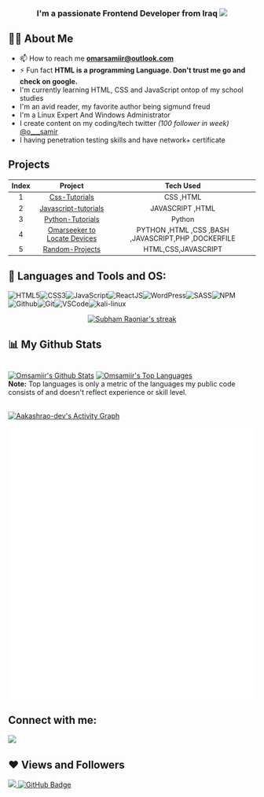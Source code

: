 
<h3 align="center">I'm a passionate Frontend Developer from Iraq <img src="https://img.icons8.com/color/20/000000/iraq.png"></h3>

## 🙋‍♂️ About Me

- 📫 How to reach me **omarsamiir@outlook.com**
- ⚡ Fun fact **HTML is a programming Language. Don't trust me go and check on google.**
- I'm currently learning HTML, CSS and JavaScript ontop of my school studies
- I'm an avid reader, my favorite author being sigmund freud
- I'm a Linux Expert And Windows Administrator
- I create content on my coding/tech twitter <em>(100 follower in week)</em> [@o___samir](https://twitter.com/o___samir)
- I having penetration testing skills and have network+ certificate 
## Projects

| Index | Project | Tech Used |
|:------:|:-----------------:|:------:|
|   1  |[Css-Tutorials](https://github.com/Omsamiir/Css.git)| CSS ,HTML |
|   2  |[Javascript-tutorials](https://github.com/Omsamiir/JAVASCRIPT.git)| JAVASCRIPT ,HTML |
|   3  |[Python-Tutorials](https://github.com/Omsamiir/PYTHON.git)| Python |
|   4  |[Omarseeker to Locate Devices](https://github.com/Omsamiir/omar-seeker.git)| PYTHON ,HTML ,CSS ,BASH ,JAVASCRIPT,PHP ,DOCKERFILE|
|   5  |[Random-Projects](https://github.com/Omsamiir/Random-Projects.git)| HTML,CSS,JAVASCRIPT|


## 🚀 Languages and Tools and OS:

![HTML5](https://img.icons8.com/color/30/html-5.png)![CSS3](https://img.icons8.com/color/30/css3.png)![JavaScript](https://img.icons8.com/color/30/javascript.png)![ReactJS](https://img.icons8.com/color/30/react-native.png)![WordPress](https://img.icons8.com/color/30/wordpress.png)![SASS](https://img.icons8.com/color/30/sass.png)![NPM](https://img.icons8.com/color/30/npm.png)![Github](https://img.icons8.com/material-outlined/30/github.png)![Git](https://img.icons8.com/color/30/git.png)![VSCode](https://img.icons8.com/color/30/visual-studio-code-2019.png)![kali-linux](https://img.icons8.com/color/30/kali-linux.png)
<br/>

<p align="center">
    <a href="https://github.com/Omsamiir">
        <img title="🔥 Get streak stats for your profile at git.io/streak-stats" alt="Subham Raoniar's streak" src="https://github-readme-streak-stats.herokuapp.com/?user=Omsamiir&theme=black-ice&hide_border=true&stroke=0000&background=060A0CD0"/>
    </a>
</p>

## 📊 My Github Stats

  <br/>
    <a href="https://github.com/Omsamiir"><img alt="Omsamiir's Github Stats" src="https://github-readme-stats.vercel.app/api?username=Omsamiir&show_icons=true&count_private=true&theme=react&hide_border=true&bg_color=0D1117" /></a>
  <a href="https://github.com/Omsamiir"><img alt="Omsamiir's Top Languages" src="https://github-readme-stats.vercel.app/api/top-langs/?username=Omsamiir&langs_count=8&count_private=true&layout=compact&theme=react&hide_border=true&bg_color=0D1117" /></a>
  <br/>
  <b>Note:</b> Top languages is only a metric of the languages my public code consists of and doesn't reflect experience or skill level.

<br/>
<br/>

<a href="https://github.com/Aakashrao-dev/github-readme-activity-graph"><img alt="Aakashrao-dev's Activity Graph" src="https://activity-graph.herokuapp.com/graph?username=Omsamiir&bg_color=0D1117&color=5BCDEC&line=5BCDEC&point=FFFFFF&hide_border=true" /></a>

![Metrics](/github-metrics.svg)

## Connect with me:

<p align="left">

<a href = "https://twitter.com/O___samir"><img src="https://img.icons8.com/fluent/48/000000/twitter.png" width="28px"/></a>

</p>

## ❤ Views and Followers

<a href="https://github.com/Omsamiir">
    <img src="https://komarev.com/ghpvc/?username=Omsamiir">
</a>
<a href="https://github.com/Omsamiir?tab=followers"><img src="https://img.shields.io/github/followers/Omsamiir?label=Followers&style=social" alt="GitHub Badge"></a>

